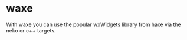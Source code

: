 waxe
====

With waxe you can use the popular wxWidgets library from haxe via the neko or c++ targets.